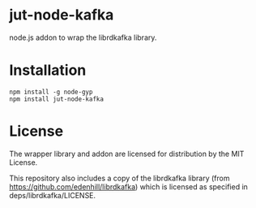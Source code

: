jut-node-kafka
============================

node.js addon to wrap the librdkafka library.

Installation
============

    npm install -g node-gyp
    npm install jut-node-kafka

License
=======

The wrapper library and addon are licensed for distribution by the MIT License.

This repository also includes a copy of the librdkafka library (from https://github.com/edenhill/librdkafka) which is licensed as specified in deps/librdkafka/LICENSE.

